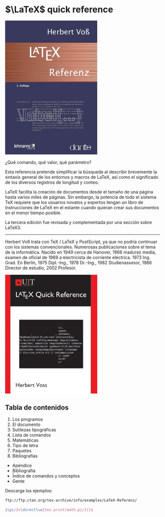$\LaTeX$ quick reference
===

<a href="">
  <img src="../images/latexreferenz.jpeg" width="300" />
</a>

¿Qué comando, qué valor, qué parámetro?

Esta referencia pretende simplificar la búsqueda al describir brevemente la sintaxis general de los entornos y macros de LaTeX, así como el significado de los diversos registros de longitud y conteo.

LaTeX facilita la creación de documentos desde el tamaño de una página hasta varios miles de páginas. Sin embargo, la potencia de todo el sistema TeX requiere que los usuarios novatos y expertos tengan un libro de Instrucciones de LaTeX en el estante cuando quieran crear sus documentos en el menor tiempo posible.

La tercera edición fue revisada y complementada por una sección sobre LaTeX3.

----

Herbert Voß trata con TeX / LaTeX y PostScript, ya que no podría continuar con los sistemas convencionales. Numerosas publicaciones sobre el tema de la informática. Nacido en 1949 cerca de Hanover, 1966 madurez media, examen de oficial de 1969 a electricista de corriente eléctrica. 1973 Ing. Grad. En Berlín, 1975 Dipl.-Ing., 1978 Dr.-Ing., 1982 Studienassesor, 1986 Director de estudio, 2002 Profesor.

<a href="">
  <img src="../images/latexquickreference.jpg" width="300" />
</a>

## Tabla de contenidos

1. Los programos
2. El documento
3. Sutilezas tipográficas
4. Lista de comandos
5. Matemáticas
6. Tipo de letra
7. Paquetes
8. Bibliografías
* Apéndice
* Bibliografía
* Índice de comandos y conceptos
* Gente

Descarga los ejemplos:

```bash
ftp://ftp.ctan.org/tex-archive/info/examples/LaTeX-Referenz/
```

```tex
$\pi/2=\directlua{tex.print(math.pi/2)}$
```